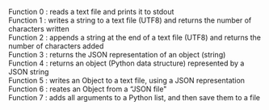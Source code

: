 Function 0 : reads a text file and prints it to stdout  
Function 1 : writes a string to a text file (UTF8) and returns the number of characters written  
Function 2 : appends a string at the end of a text file (UTF8) and returns the number of characters added  
Function 3 : returns the JSON representation of an object (string)  
Function 4 : returns an object (Python data structure) represented by a JSON string  
Function 5 : writes an Object to a text file, using a JSON representation  
Function 6 : reates an Object from a “JSON file"  
Function 7 : adds all arguments to a Python list, and then save them to a file  
